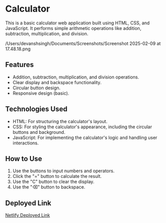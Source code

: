 # Calculator

This is a basic calculator web application built using HTML, CSS, and JavaScript. It performs simple arithmetic operations like addition, subtraction, multiplication, and division.

/Users/devanshsingh/Documents/Screenshots/Screenshot 2025-02-09 at 17.48.18.png

## Features

*   Addition, subtraction, multiplication, and division operations.
*   Clear display and backspace functionality.
*   Circular button design.
*   Responsive design (basic).

## Technologies Used

*   HTML: For structuring the calculator's layout.
*   CSS: For styling the calculator's appearance, including the circular buttons and background.
*   JavaScript: For implementing the calculator's logic and handling user interactions.

## How to Use

1.  Use the buttons to input numbers and operators.
2.  Click the "=" button to calculate the result.
3.  Use the "C" button to clear the display.
4.  Use the "⌫" button to backspace.

## Deployed Link

[Netlify Deployed Link](https://simple-calculator-41.netlify.app/)

